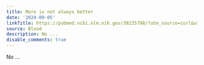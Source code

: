 ```yaml
---
title: More is not always better
date: '2024-09-05'
linkTitle: https://pubmed.ncbi.nlm.nih.gov/39235798/?utm_source=curl&utm_medium=rss&utm_campaign=journals&utm_content=7603509&fc=None&ff=20240906182413&v=2.18.0.post9+e462414
source: Blood
description: No ...
disable_comments: true
---
```

No ...